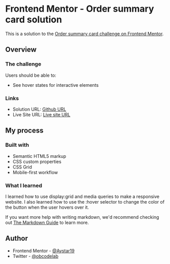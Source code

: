 # Frontend Mentor - Order summary card solution

This is a solution to the [Order summary card challenge on Frontend Mentor](https://www.frontendmentor.io/challenges/order-summary-component-QlPmajDUj).

## Overview

### The challenge

Users should be able to:

- See hover states for interactive elements

### Links

- Solution URL: [Github URL](https://github.com/Obcodelab/Frontend-mentor/tree/main/order-summary-component)
- Live Site URL: [Live site URL](https://frontend-mentor-navy-beta.vercel.app/)

## My process

### Built with

- Semantic HTML5 markup
- CSS custom properties
- CSS Grid
- Mobile-first workflow

### What I learned

I learned how to use display:grid and media queries to make a responsive website. I also learned how to use the :hover selector to change the color of the button when the user hovers over it.

If you want more help with writing markdown, we'd recommend checking out [The Markdown Guide](https://www.markdownguide.org/) to learn more.

## Author

- Frontend Mentor - [@Aystar19](https://www.frontendmentor.io/profile/Aystar19)
- Twitter - [@obcodelab](https://www.twitter.com/obcodelab)
